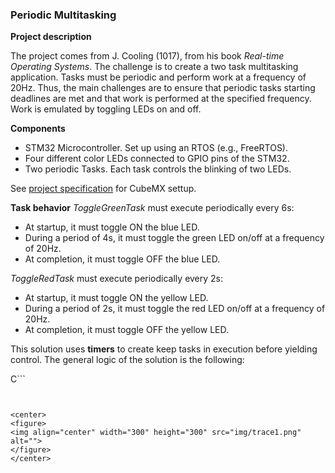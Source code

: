 ### Periodic Multitasking

**Project description**

The project comes from J. Cooling (1017), from his book *Real-time Operating Systems*. The challenge is to create a two task multitasking application. Tasks must be periodic and perform work at a frequency of 20Hz. Thus, the main challenges are to ensure that periodic tasks starting deadlines are met and that work is performed at the specified frequency. Work is emulated by toggling LEDs on and off.  

**Components**
- STM32 Microcontroller. Set up using an RTOS (e.g., FreeRTOS).
- Four different color LEDs connected to GPIO pins of the STM32. 
- Two periodic Tasks. Each task controls the blinking of two LEDs.

See [project specification](https://github.com/ahiralesc/RTOS/blob/main/F767ZIT6/2_Synchronization/Task_mgmt_PPM_Delay_F7/Task_mgmt_PPM_Delay_F7.pdf) for CubeMX settup.

**Task behavior**
*ToggleGreenTask* must execute periodically every 6s:
- At startup, it must toggle ON the blue LED. 
- During a period of 4s, it must toggle the green LED on/off at a frequency of 20Hz. 
- At completion, it must toggle OFF the blue LED. 

*ToggleRedTask* must execute periodically every 2s:
- At startup, it must toggle ON the yellow LED.
- During a period of 2s, it must toggle the red LED on/off at a frequency of 20Hz.
- At completion, it must toggle OFF the yellow LED. 

This solution uses **timers** to create keep tasks in execution before yielding control. The general logic of the solution is the following:

C```

```


<center>
<figure>
<img align="center" width="300" height="300" src="img/trace1.png" alt="">
</figure>
</center>